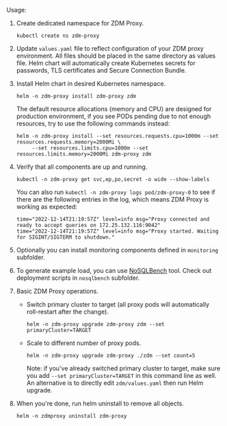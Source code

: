 Usage:

1. Create dedicated namespace for ZDM Proxy.

    ```kubectl create ns zdm-proxy```

2. Update `values.yaml` file to reflect configuration of your ZDM proxy environment. All files should be placed
   in the same directory as values file. Helm chart will automatically create Kubernetes secrets for passwords,
   TLS certificates and Secure Connection Bundle.

3. Install Helm chart in desired Kubernetes namespace.

    ```helm -n zdm-proxy install zdm-proxy zdm```

   The default resource allocations (memory and CPU) are designed for production environment,
   if you see PODs pending due to not enough resources, try to use the following commands instead:

   ```
   helm -n zdm-proxy install --set resources.requests.cpu=1000m --set resources.requests.memory=2000Mi \
        --set resources.limits.cpu=1000m --set resources.limits.memory=2000Mi zdm-proxy zdm
   ```

4. Verify that all components are up and running.

   ```kubectl -n zdm-proxy get svc,ep,po,secret -o wide --show-labels```

   You can also run `kubectl -n zdm-proxy logs pod/zdm-proxy-0` to see if there are the following entries in the log,
   which means ZDM Proxy is working as expected:

    ```
    time="2022-12-14T21:19:57Z" level=info msg="Proxy connected and ready to accept queries on 172.25.132.116:9042"
    time="2022-12-14T21:19:57Z" level=info msg="Proxy started. Waiting for SIGINT/SIGTERM to shutdown."
    ```

5. Optionally you can install monitoring components defined in `monitoring` subfolder.

6. To generate example load, you can use [NoSQLBench](https://docs.nosqlbench.io/) tool. Check out deployment scripts in `nosqlbench` subfolder.

7. Basic ZDM Proxy operations.

   - Switch primary cluster to target (all proxy pods will automatically roll-restart after the change).

      ```helm -n zdm-proxy upgrade zdm-proxy zdm --set primaryCluster=TARGET```

   - Scale to different number of proxy pods.

      ```helm -n zdm-proxy upgrade zdm-proxy ./zdm --set count=5```

      Note: if you've already switched primary cluster to target, make sure you add `--set primaryCluster=TARGET`
      in this command line as well. An alternative is to directly edit `zdm/values.yaml` then run Helm upgrade.

8. When you're done, run helm uninstall to remove all objects.

    ```helm -n zdmproxy uninstall zdm-proxy```
